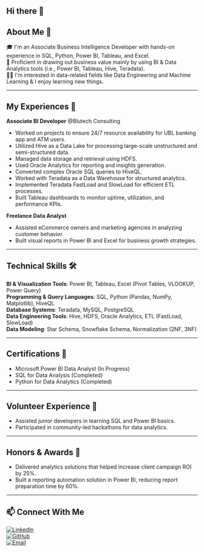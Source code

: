 ## Hi there 👋

## About Me 🚀  
🎓 I'm an Associate Business Intelligence Developer with hands-on experience in SQL, Python, Power BI, Tableau, and Excel.  
🔨 Proficient in drawing out business value mainly by using BI & Data Analytics tools (i.e., Power BI, Tableau, Hive, Teradata).  
👨‍💻 I'm interested in data-related fields like Data Engineering and Machine Learning & I enjoy learning new things.  

---

## My Experiences 🙌  
**Associate BI Developer** @Blutech Consulting  
- Worked on projects to ensure 24/7 resource availability for UBL banking app and ATM users.  
- Utilized Hive as a Data Lake for processing large-scale unstructured and semi-structured data.  
- Managed data storage and retrieval using HDFS.  
- Used Oracle Analytics for reporting and insights generation.  
- Converted complex Oracle SQL queries to HiveQL.  
- Worked with Teradata as a Data Warehouse for structured analytics.  
- Implemented Teradata FastLoad and SlowLoad for efficient ETL processes.  
- Built Tableau dashboards to monitor uptime, utilization, and performance KPIs.  

**Freelance Data Analyst**  
- Assisted eCommerce owners and marketing agencies in analyzing customer behavior.  
- Built visual reports in Power BI and Excel for business growth strategies.  

---

## Technical Skills 🛠️  
**BI & Visualization Tools**: Power BI, Tableau, Excel (Pivot Tables, VLOOKUP, Power Query)  
**Programming & Query Languages**: SQL, Python (Pandas, NumPy, Matplotlib), HiveQL  
**Database Systems**: Teradata, MySQL, PostgreSQL  
**Data Engineering Tools**: Hive, HDFS, Oracle Analytics, ETL (FastLoad, SlowLoad)  
**Data Modeling**: Star Schema, Snowflake Schema, Normalization (2NF, 3NF)  

---

## Certifications 📜  
- Microsoft Power BI Data Analyst (In Progress)  
- SQL for Data Analysis (Completed)  
- Python for Data Analytics (Completed)  

---

## Volunteer Experience 🤝  
- Assisted junior developers in learning SQL and Power BI basics.  
- Participated in community-led hackathons for data analytics.  

---

## Honors & Awards 🏅  
- Delivered analytics solutions that helped increase client campaign ROI by 25%.  
- Built a reporting automation solution in Power BI, reducing report preparation time by 60%.

---


## 📫 Connect With Me  
[![LinkedIn](https://img.shields.io/badge/LinkedIn-blue?style=flat&logo=linkedin)](www.linkedin.com/in/ahsanpervez)  
[![GitHub](https://img.shields.io/badge/GitHub-black?style=flat&logo=github)](https://github.com/MAhsan204)  
[![Email](https://img.shields.io/badge/Email-red?style=flat&logo=gmail)](mailto:ahsanpervaiz909@email.com)  

